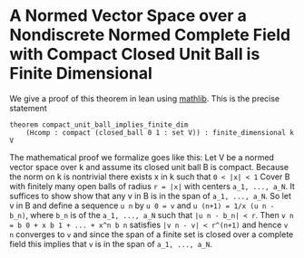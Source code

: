 # A Normed Vector Space over a Nondiscrete Normed Complete Field with Compact Closed Unit Ball is Finite Dimensional

We give a proof of this theorem in lean using [mathlib](https://github.com/leanprover-community/mathlib). This is the precise statement
```lean
theorem compact_unit_ball_implies_finite_dim 
    (Hcomp : compact (closed_ball 0 1 : set V)) : finite_dimensional k V
```

The mathematical proof we formalize goes like this:
Let V be a normed vector space over k and assume its closed unit ball B
is compact. Because the norm on k is nontrivial there exists x in k such that
`0 < |x| < 1` Cover B with finitely many open balls of radius `r = |x|` with 
centers `a_1, ..., a_N`. It suffices to show show that any v in B is in the span of `a_1, ..., a_N`. So let v in B and define a sequence `u n` by 
`u 0 = v` and `u (n+1) = 1/x (u n - b_n)`, where `b_n` is of the `a_1, ..., a_N` such that `|u n - b_n| < r`. Then `v n = b 0 + x b 1 + ... + x^n b n` satisfies
`|v n - v| < r^(n+1)` and hence `v n` converges to `v` and since the span of a finite set is closed over a complete field this implies that `v` is in the span of `a_1, ..., a_N`.
